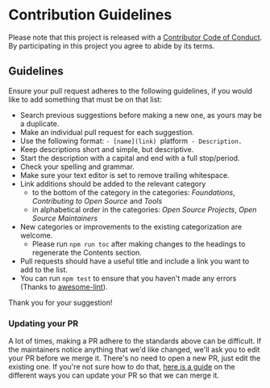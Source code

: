 # Contribution Guidelines

Please note that this project is released with a [Contributor Code of Conduct](../code-of-conduct.md). By participating in this project you agree to abide by its terms.

## Guidelines

Ensure your pull request adheres to the following guidelines, if you would like to add something that must be on that list:

- Search previous suggestions before making a new one, as yours may be a duplicate.
- Make an individual pull request for each suggestion.
- Use the following format: `- [name](link) `platform` - Description.`
- Keep descriptions short and simple, but descriptive.
- Start the description with a capital and end with a full stop/period.
- Check your spelling and grammar.
- Make sure your text editor is set to remove trailing whitespace.
- Link additions should be added to the relevant category
  - to the bottom of the category in the categories: *Foundations*, *Contributing to Open Source* and *Tools*
  - in alphabetical order in the categories: *Open Source Projects*, *Open Source Maintainers*
- New categories or improvements to the existing categorization are welcome.
  - Please run `npm run toc` after making changes to the headings to regenerate the Contents section.
- Pull requests should have a useful title and include a link you want to add to the list.
- You can run `npm test` to ensure that you haven't made any errors (Thanks to [awesome-lint](https://github.com/sindresorhus/awesome-lint)).

Thank you for your suggestion!

### Updating your PR

A lot of times, making a PR adhere to the standards above can be difficult. If the maintainers notice anything that we'd like changed, we'll ask you to edit your PR before we merge it. There's no need to open a new PR, just edit the existing one. If you're not sure how to do that, [here is a guide](https://github.com/RichardLitt/docs/blob/master/amending-a-commit-guide.md) on the different ways you can update your PR so that we can merge it.
